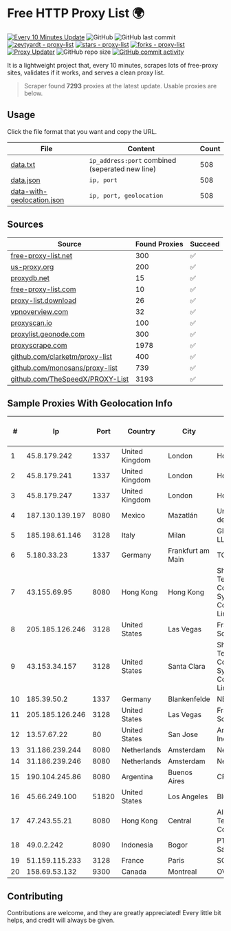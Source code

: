 
# Free HTTP Proxy List 🌍

[![Every 10 Minutes Update](https://github.com/mertguvencli/http-proxy-list/actions/workflows/main.yml/badge.svg?branch=main)](https://github.com/mertguvencli/http-proxy-list/actions/workflows/main.yml)
![GitHub](https://img.shields.io/github/license/mertguvencli/http-proxy-list)
![GitHub last commit](https://img.shields.io/github/last-commit/mertguvencli/http-proxy-list)
[![zevtyardt - proxy-list](https://img.shields.io/static/v1?label=zevtyardt&message=proxy-list&color=blue&logo=github)](https://github.com/zevtyardt/proxy-list "Go to GitHub repo")
[![stars - proxy-list](https://img.shields.io/github/stars/zevtyardt/proxy-list?style=social)](https://github.com/zevtyardt/proxy-list)
[![forks - proxy-list](https://img.shields.io/github/forks/zevtyardt/proxy-list?style=social)](https://github.com/zevtyardt/proxy-list)
[![Proxy Updater](https://github.com/zevtyardt/proxy-list/workflows/Proxy%20Updater/badge.svg)](https://github.com/zevtyardt/proxy-list/actions?query=workflow:"Proxy+Updater")
![GitHub repo size](https://img.shields.io/github/repo-size/zevtyardt/proxy-list)
[![GitHub commit activity](https://img.shields.io/github/commit-activity/m/zevtyardt/proxy-list?logo=commits)](https://github.com/zevtyardt/proxy-list/commits/main)

It is a lightweight project that, every 10 minutes, scrapes lots of free-proxy sites, validates if it works, and serves a clean proxy list.

> Scraper found **7293** proxies at the latest update. Usable proxies are below.

## Usage

Click the file format that you want and copy the URL.

|File|Content|Count|
|----|-------|-----|
|[data.txt](https://raw.githubusercontent.com/mertguvencli/http-proxy-list/main/proxy-list/data.txt)|`ip_address:port` combined (seperated new line)|508|
|[data.json](https://raw.githubusercontent.com/mertguvencli/http-proxy-list/main/proxy-list/data.json)|`ip, port`|508|
|[data-with-geolocation.json](https://raw.githubusercontent.com/mertguvencli/http-proxy-list/main/proxy-list/data-with-geolocation.json)|`ip, port, geolocation`|508|

## Sources

|Source|Found Proxies|Succeed|
|------|-------------|-------|
|[free-proxy-list.net](https://free-proxy-list.net)|300|✅|
|[us-proxy.org](https://www.us-proxy.org)|200|✅|
|[proxydb.net](http://proxydb.net)|15|✅|
|[free-proxy-list.com](https://free-proxy-list.com/?page=&port=&type%5B%5D=http&type%5B%5D=https&up_time=0&search=Search)|10|✅|
|[proxy-list.download](https://www.proxy-list.download/HTTP)|26|✅|
|[vpnoverview.com](https://vpnoverview.com/privacy/anonymous-browsing/free-proxy-servers)|32|✅|
|[proxyscan.io](https://www.proxyscan.io)|100|✅|
|[proxylist.geonode.com](https://proxylist.geonode.com/api/proxy-list?limit=300&page=1&sort_by=lastChecked&sort_type=desc&protocols=http,https)|300|✅|
|[proxyscrape.com](https://api.proxyscrape.com/v2/?request=displayproxies&protocol=http&timeout=10000&country=all&ssl=all&anonymity=all)|1978|✅|
|[github.com/clarketm/proxy-list](https://raw.githubusercontent.com/clarketm/proxy-list/master/proxy-list-raw.txt)|400|✅|
|[github.com/monosans/proxy-list](https://raw.githubusercontent.com/monosans/proxy-list/main/proxies/http.txt)|739|✅|
|[github.com/TheSpeedX/PROXY-List](https://raw.githubusercontent.com/TheSpeedX/PROXY-List/master/http.txt)|3193|✅|


## Sample Proxies With Geolocation Info

|#|Ip|Port|Country|City|Internet Service Provider|
|-|--|----|-------|----|-------------------------|
|1|45.8.179.242|1337|United Kingdom|London|Hostland LLC|
|2|45.8.179.241|1337|United Kingdom|London|Hostland LLC|
|3|45.8.179.247|1337|United Kingdom|London|Hostland LLC|
|4|187.130.139.197|8080|Mexico|Mazatlán|Uninet S.A. de C.V.|
|5|185.198.61.146|3128|Italy|Milan|Global Router LLC|
|6|5.180.33.23|1337|Germany|Frankfurt am Main|TCK OOO|
|7|43.155.69.95|8080|Hong Kong|Hong Kong|Shenzhen Tencent Computer Systems Company Limited|
|8|205.185.126.246|3128|United States|Las Vegas|FranTech Solutions|
|9|43.153.34.157|3128|United States|Santa Clara|Shenzhen Tencent Computer Systems Company Limited|
|10|185.39.50.2|1337|Germany|Blankenfelde|NETZNUTZ|
|11|205.185.126.246|3128|United States|Las Vegas|FranTech Solutions|
|12|13.57.67.22|80|United States|San Jose|Amazon.com, Inc.|
|13|31.186.239.244|8080|Netherlands|Amsterdam|NetSkope Inc|
|14|31.186.239.246|8080|Netherlands|Amsterdam|NetSkope Inc|
|15|190.104.245.86|8080|Argentina|Buenos Aires|CPS|
|16|45.66.249.100|51820|United States|Los Angeles|BlueVPS OU|
|17|47.243.55.21|8080|Hong Kong|Central|Alibaba (US) Technology Co., Ltd.|
|18|49.0.2.242|8090|Indonesia|Bogor|PT Usaha Adi Sanggoro|
|19|51.159.115.233|3128|France|Paris|SCALEWAY|
|20|158.69.53.132|9300|Canada|Montreal|OVH SAS|



## Contributing

Contributions are welcome, and they are greatly appreciated! Every
little bit helps, and credit will always be given.

